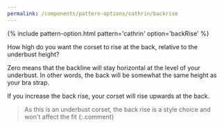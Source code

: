 ```yaml
---
permalink: /components/pattern-options/cathrin/backrise
---
```

{% include pattern-option.html pattern='cathrin' option='backRise' %}

How high do you want the corset to rise at the back, relative to the underbust height?

Zero means that the backline will stay horizontal at the level of your underbust.
In other words, the back will be somewhat the same height as your bra strap.

If you increase the back rise, your corset will rise upwards at the back.

> As this is an underbust corset, the back rise is a style choice and won't affect the fit
{:.comment}
